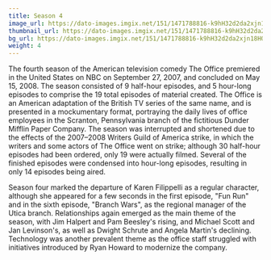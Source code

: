 ```yaml
---
title: Season 4
image_url: https://dato-images.imgix.net/151/1471788816-k9hH32d2da2xjn18HQQzN9j2O2w.jpg?ixlib=rb-1.1.0&ch=DPR%2CWidth&auto=compress%2Cformat&w=400
thumbnail_url: https://dato-images.imgix.net/151/1471788816-k9hH32d2da2xjn18HQQzN9j2O2w.jpg?ixlib=rb-1.1.0&ch=DPR%2CWidth&auto=compress%2Cformat&h=300
bg_url: https://dato-images.imgix.net/151/1471788816-k9hH32d2da2xjn18HQQzN9j2O2w.jpg?ixlib=rb-1.1.0&ch=DPR%2CWidth&auto=compress%2Cformat&w=5
weight: 4
---
```


The fourth season of the American television comedy The Office premiered in the United States on NBC on September 27, 2007, and concluded on May 15, 2008. The season consisted of 9 half-hour episodes, and 5 hour-long episodes to comprise the 19 total episodes of material created. The Office is an American adaptation of the British TV series of the same name, and is presented in a mockumentary format, portraying the daily lives of office employees in the Scranton, Pennsylvania branch of the fictitious Dunder Mifflin Paper Company. The season was interrupted and shortened due to the effects of the 2007–2008 Writers Guild of America strike, in which the writers and some actors of The Office went on strike; although 30 half-hour episodes had been ordered, only 19 were actually filmed. Several of the finished episodes were condensed into hour-long episodes, resulting in only 14 episodes being aired.

Season four marked the departure of Karen Filippelli as a regular character, although she appeared for a few seconds in the first episode, "Fun Run" and in the sixth episode, "Branch Wars", as the regional manager of the Utica branch. Relationships again emerged as the main theme of the season, with Jim Halpert and Pam Beesley's rising, and Michael Scott and Jan Levinson's, as well as Dwight Schrute and Angela Martin's declining. Technology was another prevalent theme as the office staff struggled with initiatives introduced by Ryan Howard to modernize the company.